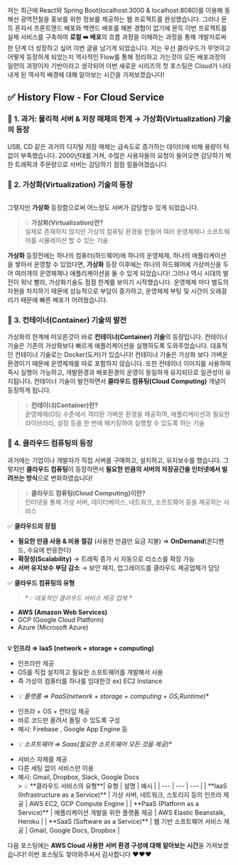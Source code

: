 <p><img alt="" src="https://velog.velcdn.com/images/ronaldo_7/post/6f090838-17e4-4776-8e04-47e9bf9a42bb/image.png" /></p>
<p>저는 최근에 React와 Spring Boot(localhost:3000 &amp; localhost:8080)를 이용해 동해선 광역전철을 홍보를 위한 정보를 제공하는 웹 프로젝트를 완성했습니다. 그러나 문득 혼자서 프론트엔드 배포와 백엔드 배포를 해본 경험이 없기에 문득 이번 프로젝트를 실제 서비스를 구축하여 <strong>로컬 ➡️ 배포</strong>의 흐름 과정을 이해하는 과정을 통해 개발자로써 한 단계 더 성장하고 싶어 이번 글을 남기게 되었습니다. 
 저는 우선 클라우드가 무엇이고 어떻게 등장하게 되었는지 역사적인 Flow를 통해 정리하고 가는것이 모든 배포과정의 일련의 과정이자 기반이라고 생각되어 이번 새로운 시리즈의 첫 포스팅은 Cloud가 나타내게 된 역사적 배경에 대해 알아보는 시간을 가져보겠습니다!</p>
<h2 id="✅-history-flow---for-cloud-service">✅ History Flow - For Cloud Service</h2>
<h3 id="🔹-1-과거-물리적-서버--저장-매체의-한계-→-가상화virtualization-기술의-등장">🔹 <strong>1. 과거: 물리적 서버 &amp; 저장 매체의 한계 → 가상화(Virtualization) 기술의 등장</strong></h3>
<p> USB, CD 같은 과거의 디지털 저장 매체는 급속도로 증가하는 데이터에 비해 용량이 턱없이 부족했습니다. 2000년대를 거쳐, 수많은 사용자들의 요청이 들어오면 감당하기 벅찬 트래픽과 주문량으로 서버는 감당하기 점점 힘들어졌습니다. </p>
<h3 id="🔹-2-가상화virtualization-기술의-등장">🔹 <strong>2. 가상화(Virtualization) 기술의 등장</strong></h3>
<p><img alt="" src="https://velog.velcdn.com/images/ronaldo_7/post/00de1057-17a8-43a8-85ed-5fccc2fb65f5/image.png" /></p>
<p>그렇지만 <strong>가상화</strong> 등장함으로써 어느정도 서버가 감당할수 있게 되었습니다. </p>
<blockquote>
<p>💡 <strong>가상화(Virtualization)란?</strong>
<br />실제로 존재하지 않지만 가상의 컴퓨팅 환경을 만들어 여러 운영체제나 소프트웨어를 시뮬레이션 할 수 있는 기술</p>
</blockquote>
<p> <strong>가상화</strong> 등장전에는 하나의 컴퓨터(하드웨어)에 하나의 운영체제, 하나의 애플리케이션을 쌓아서 운영할 수 있었다면, <strong>가상화</strong> 등장 이후에는 하나의 하드웨어에 가상머신을 두어 여러개의 운영체제나 애플리케이션을 둘 수 있게 되었습니다! 그러나 역시 시대의 발전이 워낙 빨라, 가상화기술도 점점 한계를 보이기 시작했습니다. 운영체제 마다 별도의 자원을 차지하기 때문에 성능적으로 부담이 증가하고, 운영체제 부팅 및 시간이 오래걸리기 때문에 빠른 배포가 어려웠습니다.</p>
<h3 id="🔹-3-컨테이너container-기술의-발전">🔹 <strong>3. 컨테이너(Container) 기술의 발전</strong></h3>
<p>가상화의 한계에 떠오른것이 바로 <strong>컨테이너(Container) 기술</strong>의 등장입니다. 컨테이너 기술은 기존의 가상화보다 빠르게 애플리케이션을 실행하도록 도와주었습니다. 대표적인 컨테이너 기술로는 Docker(도커)가 있습니다! 컨테이너 기술은 가상화 보다 가벼운 환경이기 때문에 운영체제를 따로 포함하지 않습니다. 또한 컨테이너 이미지를 사용하여 즉시 실행이 가능하고, 개발환경과 배포환경의 운영이 동일하게 유지되므로 일관성이 유지됩니다. 컨테이너 기술이 발전하면서 <strong>클라우드 컴퓨팅(Cloud Computing)</strong> 개념이 등장하게 됩니다.
<img alt="" src="https://velog.velcdn.com/images/ronaldo_7/post/f67dae6a-4c88-4208-89c6-762a63464c7e/image.png" /></p>
<blockquote>
<p>💡 <strong>컨테이너(Container)란?</strong>
 <br />운영체제(OS) 수준에서 격리된 가벼운 환경을 제공하여, 애플리케이션과 필요한 라이브러리, 설정 등을 한 번에 패키징하여 실행할 수 있도록 하는 기술</p>
</blockquote>
<h3 id="🔹-4-클라우드-컴퓨팅의-등장">🔹 <strong>4. 클라우드 컴퓨팅의 등장</strong></h3>
<p>과거에는 기업이나 개발자가 직접 서버를 구매하고, 설치하고, 유지보수를 했습니다. 그렇지만 <strong>클라우드 컴퓨팅</strong>이 등장하면서 <strong>필요한 만큼의 서버의 저장공간을 인터넷에서 빌려쓰는 방식</strong>으로 변화하였습니다!</p>
<blockquote>
<p>💡 <strong>클라우드 컴퓨팅(Cloud Computing)이란?</strong>
<br />인터넷을 통해 가상 서버, 데이터베이스, 네트워크, 소프트웨어 등을 제공하는 서비스</p>
</blockquote>
<p>✅ <strong>클라우드의 장점</strong></p>
<ul>
<li><strong>필요한 만큼 사용 &amp; 비용 절감</strong> (사용한 만큼만 요금 지불) ⇒ <strong>OnDemand</strong>(온디멘드, 수요에 반응한다)</li>
<li><strong>확장성(Scalability)</strong> → 트래픽 증가 시 자동으로 리소스를 확장 가능</li>
<li><strong>서버 유지보수 부담 감소</strong> → 보안 패치, 업그레이드를 클라우드 제공업체가 담당</li>
</ul>
<p>✅ <strong>클라우드 컴퓨팅의 유형</strong>
<img alt="" src="https://velog.velcdn.com/images/ronaldo_7/post/27e1d1e5-ca7a-4c41-9e3e-d8a4031a1462/image.png" /></p>
<blockquote>
<p>*<em>💡 대표적인 클라우드 서비스 제공 업체 *</em></p>
</blockquote>
<ul>
<li><strong>AWS (Amazon Web Services)</strong></li>
<li>GCP (Google Cloud Platform)</li>
<li>Azure (Microsoft Azure)</li>
</ul>
<p><img alt="" src="https://velog.velcdn.com/images/ronaldo_7/post/7c0e9765-1970-4b0d-a0c7-75ca91b2b333/image.png" /></p>
<blockquote>
</blockquote>
<p><strong>💡 인프라 ⇒ IaaS (network + storage + computing)</strong></p>
<blockquote>
</blockquote>
<ul>
<li>인프라만 제공</li>
<li>OS를 직접 설치하고 필요한 소프트웨어를 개발해서 사용</li>
<li>즉 가상의 컴퓨터를 하나를 임대한것 ex) EC2 Instance<blockquote>
</blockquote>
</li>
<li><em>💡 플랫폼 ⇒ PaaS(network + storage + computing + OS,Runtime)*</em><blockquote>
</blockquote>
</li>
<li>인프라 + OS + 런타임 제공</li>
<li>바로 코드만 올려서 돌릴 수 있도록 구성</li>
<li>예시: Firebase , Google App Engine 등<blockquote>
</blockquote>
</li>
<li><em>💡 소프트웨어 ⇒ Saas(필요한 소프트웨어 모든 것을 제공)*</em><blockquote>
</blockquote>
</li>
<li>서비스 자체를 제공</li>
<li>다른 세팅 없이 서비스만 이용</li>
<li>예시: Gmail, Dropbox, Slack, Google Docs<br />
>
💡 **클라우드 서비스의 유형**| 유형 | 설명 | 예시 |
| --- | --- | --- |
| **IaaS (Infrastructure as a Service)** | 가상 서버, 네트워크, 스토리지 등의 인프라 제공 | AWS EC2, GCP Compute Engine |
| **PaaS (Platform as a Service)** | 애플리케이션 개발을 위한 플랫폼 제공 | AWS Elastic Beanstalk, Heroku |
| **SaaS (Software as a Service)** | 웹 기반 소프트웨어 서비스 제공 | Gmail, Google Docs, Dropbox |

</li>
</ul>
<p>다음 포스팅에는 <strong>AWS Cloud 사용한 서버 환경 구성에 대해 알아보는 시간</strong>을 가져보겠습니다! 이번 포스팅도 찾아와주셔서 감사합니다 ❤️❤️❤️</p>